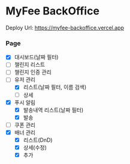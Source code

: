 # MyFee BackOffice

Deploy Url: https://myfee-backoffice.vercel.app

### Page

- [x] 대시보드(날짜 필터)
- [ ] 챌린지 리스트
- [ ] 챌린지 인증 관리
- [ ] 유저 관리
  - [x] 리스트(날짜 필터, 이름 검색)
  - [ ] 상세
- [x] 푸시 알림
  - [x] 발송내역 리스트(날짜 필터)
  - [x] 발송
- [ ] 쿠폰 관리
- [x] 배너 관리
  - [x] 리스트(DnD)
  - [x] 상세(수정)
  - [x] 추가
